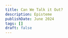 ```yaml
---
title: Can We Talk it Out?
description: Episteme
publishDate: June 2024
tags: []
draft: false
---
```


